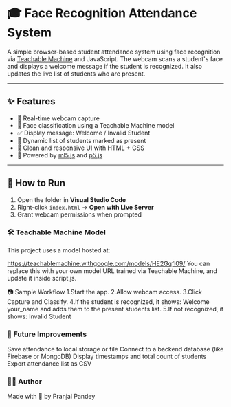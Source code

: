 # 🎓 Face Recognition Attendance System

A simple browser-based student attendance system using face recognition via [Teachable Machine](https://teachablemachine.withgoogle.com/) and JavaScript. The webcam scans a student's face and displays a welcome message if the student is recognized. It also updates the live list of students who are present.

---

## ✨ Features

- 📸 Real-time webcam capture
- 🤖 Face classification using a Teachable Machine model
- ✅ Display message: Welcome / Invalid Student
- 📝 Dynamic list of students marked as present
- 🎨 Clean and responsive UI with HTML + CSS
- 🧠 Powered by [ml5.js](https://ml5js.org/) and [p5.js](https://p5js.org/)


---

## 🚀 How to Run

1. Open the folder in **Visual Studio Code**
2. Right-click `index.html` → **Open with Live Server**
3. Grant webcam permissions when prompted

### 🛠️ Teachable Machine Model
This project uses a model hosted at:

https://teachablemachine.withgoogle.com/models/HE2Gqfl09/
You can replace this with your own model URL trained via Teachable Machine, and update it inside script.js.

📷 Sample Workflow
1.Start the app.
2.Allow webcam access.
3.Click Capture and Classify.
4.If the student is recognized, it shows:
Welcome your_name
and adds them to the present students list.
5.If not recognized, it shows:
Invalid Student

### 📌 Future Improvements
Save attendance to local storage or file
Connect to a backend database (like Firebase or MongoDB)
Display timestamps and total count of students
Export attendance list as CSV

### 👨‍💻 Author
Made with 💖 by Pranjal Pandey

